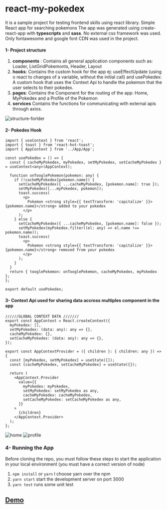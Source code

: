 # react-my-pokedex
It is a sample project for testing frontend skills using react library.
Simple React app for searching pokemons
The app was generated using create-react-app with **typescripts** and **sass**.
No external css framework was used. Only fontawesome and google font CDN was used in the project.

#### 1- Project structure
1. **components** : Contains all general application components such as: Loader, ListGridPokemonts, Header, Layout
2. **hooks**: Contains the custom hook for the app ej: useEffectUpdate (using o react to changes of a variable, without the initial call) and usePokedex:  A custom hook that uses the Context Api to handle the pokemon that the user selects to their pokedex.
3. **pages**: Contains the Component for the routing of the app: Home, MyPokedex and a Profile of the Pokemon
4. **services** Contains the functions for communicating with external apis through axios.

![structure-forlder](https://react-my-pokedex.surge.sh/folder-structure.jpeg)

#### 2- Pokedex Hook
```tsx
import { useContext } from 'react';
import { toast } from 'react-hot-toast';
import { AppContext } from '../App/App';

const usePokedex = () => {
  const { cacheMyPokedex, myPokedex, setMyPokedex, setCacheMyPokedex } = useContext<any>(AppContext);

  function onTooglePokemon(pokemon: any) {
    if (!cacheMyPokedex[pokemon.name]) {
      setCacheMyPokedex({ ...cacheMyPokedex, [pokemon.name]: true });
      setMyPokedex([...myPokedex, pokemon]);
      toast.success(
        <p>
          Pokemon <strong style={{ textTransform: 'capitalize' }}>{pokemon.name}</strong> added to your pokedex
        </p>
      );
    } else {
      setCacheMyPokedex({ ...cacheMyPokedex, [pokemon.name]: false });
      setMyPokedex(myPokedex.filter((el: any) => el.name !== pokemon.name));
      toast.success(
        <p>
          Pokemon <strong style={{ textTransform: 'capitalize' }}>{pokemon.name}</strong> removed from your pokedex
        </p>
      );
    }
  }
  return { tooglePokemon: onTooglePokemon, cacheMyPokedex, myPokedex };
};

export default usePokedex;
```
#### 3- Context Api used for sharing data accross multiples component in the app
```tsx
//////GLOBAL CONTEXT DATA ///////
export const AppContext = React.createContext({
  myPokedex: [],
  setMyPokedex: (data: any): any => {},
  cacheMyPokedex: {},
  setCacheMyPokedex: (data: any): any => {},
});

export const AppContextProvider = ({ children }: { children: any }) => {
  const [myPokedex, setMyPokedex] = useState([]);
  const [cacheMyPokedex, setCacheMyPokedex] = useState({});

  return (
    <AppContext.Provider
      value={{
        myPokedex: myPokedex,
        setMyPokedex: setMyPokedex as any,
        cacheMyPokedex: cacheMyPokedex,
        setCacheMyPokedex: setCacheMyPokedex as any,
      }}
    >
      {children}
    </AppContext.Provider>
  );
};
```
![home](https://react-my-pokedex.surge.sh/home.png)
![profile](https://react-my-pokedex.surge.sh/profile.png)

### 4- Running the App
Before cloning the repo, you must follow these steps to start the application in your local environment (you must have a correct version of node)
1. ``` npm install ``` or ``` yarn ``` I choose yarn over the npm
2. ``` yarn start ``` start the development server on  port 3000
3.  ``` yarn test ``` runs some unit test 

## [Demo](https://react-my-pokedex.surge.sh)
